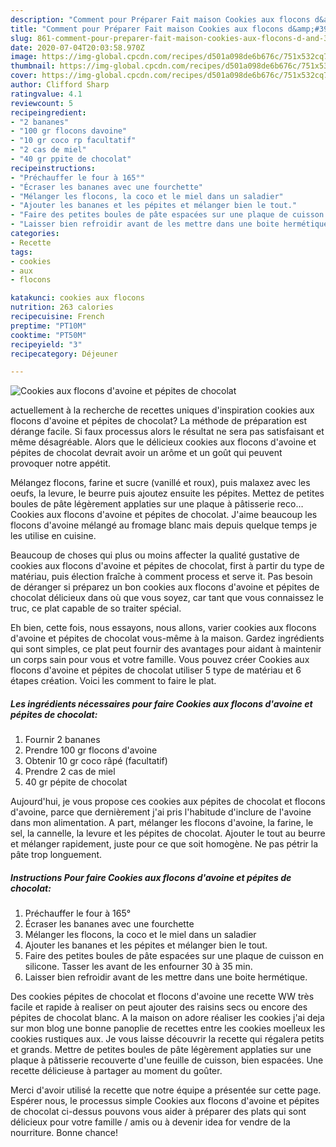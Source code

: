 ```yaml
---
description: "Comment pour Préparer Fait maison Cookies aux flocons d&amp;#39;avoine et pépites de chocolat"
title: "Comment pour Préparer Fait maison Cookies aux flocons d&amp;#39;avoine et pépites de chocolat"
slug: 861-comment-pour-preparer-fait-maison-cookies-aux-flocons-d-and-39-avoine-et-pepites-de-chocolat
date: 2020-07-04T20:03:58.970Z
image: https://img-global.cpcdn.com/recipes/d501a098de6b676c/751x532cq70/cookies-aux-flocons-davoine-et-pepites-de-chocolat-photo-principale-de-la-recette.jpg
thumbnail: https://img-global.cpcdn.com/recipes/d501a098de6b676c/751x532cq70/cookies-aux-flocons-davoine-et-pepites-de-chocolat-photo-principale-de-la-recette.jpg
cover: https://img-global.cpcdn.com/recipes/d501a098de6b676c/751x532cq70/cookies-aux-flocons-davoine-et-pepites-de-chocolat-photo-principale-de-la-recette.jpg
author: Clifford Sharp
ratingvalue: 4.1
reviewcount: 5
recipeingredient:
- "2 bananes"
- "100 gr flocons davoine"
- "10 gr coco rp facultatif"
- "2 cas de miel"
- "40 gr ppite de chocolat"
recipeinstructions:
- "Préchauffer le four à 165°"
- "Écraser les bananes avec une fourchette"
- "Mélanger les flocons, la coco et le miel dans un saladier"
- "Ajouter les bananes et les pépites et mélanger bien le tout."
- "Faire des petites boules de pâte espacées sur une plaque de cuisson en silicone. Tasser les avant de les enfourner 30 à 35 min."
- "Laisser bien refroidir avant de les mettre dans une boite hermétique."
categories:
- Recette
tags:
- cookies
- aux
- flocons

katakunci: cookies aux flocons 
nutrition: 263 calories
recipecuisine: French
preptime: "PT10M"
cooktime: "PT50M"
recipeyield: "3"
recipecategory: Déjeuner

---
```



![Cookies aux flocons d&#39;avoine et pépites de chocolat](https://img-global.cpcdn.com/recipes/d501a098de6b676c/751x532cq70/cookies-aux-flocons-davoine-et-pepites-de-chocolat-photo-principale-de-la-recette.jpg)

actuellement à la recherche de recettes uniques d'inspiration cookies aux flocons d&#39;avoine et pépites de chocolat? La méthode de préparation est dérange facile. Si faux processus alors le résultat ne sera pas satisfaisant et même désagréable. Alors que le délicieux cookies aux flocons d&#39;avoine et pépites de chocolat devrait avoir un arôme et un goût qui peuvent provoquer notre appétit.

Mélangez flocons, farine et sucre (vanillé et roux), puis malaxez avec les oeufs, la levure, le beurre puis ajoutez ensuite les pépites. Mettez de petites boules de pâte légèrement applaties sur une plaque à pâtisserie reco… Cookies aux flocons d&#39;avoine et pépites de chocolat. J&#39;aime beaucoup les flocons d&#39;avoine mélangé au fromage blanc mais depuis quelque temps je les utilise en cuisine.

Beaucoup de choses qui plus ou moins affecter la qualité gustative de cookies aux flocons d&#39;avoine et pépites de chocolat, first à partir du type de matériau, puis élection fraîche à comment process et serve it. Pas besoin de déranger si préparez un bon cookies aux flocons d&#39;avoine et pépites de chocolat délicieux dans où que vous soyez, car tant que vous connaissez le truc, ce plat capable de so traiter spécial.


Eh bien, cette fois, nous essayons, nous allons, varier cookies aux flocons d&#39;avoine et pépites de chocolat vous-même à la maison. Gardez ingrédients qui sont simples, ce plat peut fournir des avantages pour aidant à maintenir un corps sain pour vous et votre famille. Vous pouvez créer Cookies aux flocons d&#39;avoine et pépites de chocolat utiliser 5 type de matériau et 6 étapes création. Voici les comment to faire le plat.

<!--inarticleads1-->

##### Les ingrédients nécessaires pour faire Cookies aux flocons d&#39;avoine et pépites de chocolat:

1. Fournir 2 bananes
1. Prendre 100 gr flocons d&#39;avoine
1. Obtenir 10 gr coco râpé (facultatif)
1. Prendre 2 cas de miel
1.  40 gr pépite de chocolat


Aujourd&#39;hui, je vous propose ces cookies aux pépites de chocolat et flocons d&#39;avoine, parce que dernièrement j&#39;ai pris l&#39;habitude d&#39;inclure de l&#39;avoine dans mon alimentation. A part, mélanger les flocons d&#39;avoine, la farine, le sel, la cannelle, la levure et les pépites de chocolat. Ajouter le tout au beurre et mélanger rapidement, juste pour ce que soit homogène. Ne pas pétrir la pâte trop longuement. 

<!--inarticleads2-->

##### Instructions Pour faire Cookies aux flocons d&#39;avoine et pépites de chocolat:

1. Préchauffer le four à 165°
1. Écraser les bananes avec une fourchette
1. Mélanger les flocons, la coco et le miel dans un saladier
1. Ajouter les bananes et les pépites et mélanger bien le tout.
1. Faire des petites boules de pâte espacées sur une plaque de cuisson en silicone. Tasser les avant de les enfourner 30 à 35 min.
1. Laisser bien refroidir avant de les mettre dans une boite hermétique.


Des cookies pépites de chocolat et flocons d&#39;avoine une recette WW très facile et rapide à realiser on peut ajouter des raisins secs ou encore des pépites de chocolat blanc. A la maison on adore réaliser les cookies j&#39;ai deja sur mon blog une bonne panoplie de recettes entre les cookies moelleux les cookies rustiques aux. Je vous laisse découvrir la recette qui régalera petits et grands. Mettre de petites boules de pâte légèrement applaties sur une plaque à pâtisserie recouverte d&#39;une feuille de cuisson, bien espacées. Une recette délicieuse à partager au moment du goûter. 


Merci d'avoir utilisé la recette que notre équipe a présentée sur cette page. Espérer nous, le processus simple Cookies aux flocons d&#39;avoine et pépites de chocolat ci-dessus pouvons vous aider à préparer des plats qui sont délicieux pour votre famille / amis ou à devenir idea for vendre de la nourriture. Bonne chance!
